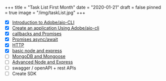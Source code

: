 +++
title = "Task List First Month"
date = "2020-01-21"
draft = false
pinned = true
image = "/img/taskList.jpg"
+++
- [x] [Introduction to Adobe/aio-CLI](https://github.com/adobe/aio-cli)
- [x] [Create an application Using Adobe/aio-cli](https://github.com/chiarabdy/WeatherApp)
- [x] [callbacks and Promises](https://javascript.info/callbacks)
- [x] [Promises async/await](https://javascript.info/async)
- [x] [HTTP](https://developer.mozilla.org/en-US/docs/Web/HTTP/Overview)
- [x] [basic node and express](https://www.freecodecamp.org/learn/apis-and-microservices/basic-node-and-express/)
- [ ] [MongoDB and Mongoose](https://www.freecodecamp.org/learn/apis-and-microservices/mongodb-and-mongoose/)
- [ ] [Advanced Node and Express](https://www.freecodecamp.org/learn/information-security-and-quality-assurance/advanced-node-and-express/)
- [ ] swagger / openAPI + rest APIs
- [ ] Create SDK
